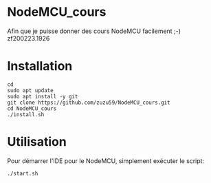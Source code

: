 # NodeMCU_cours
Afin que je puisse donner des cours NodeMCU facilement ;-)
zf200223.1926


# Installation

```
cd
sudo apt update
sudo apt install -y git
git clone https://github.com/zuzu59/NodeMCU_cours.git
cd NodeMCU_cours
./install.sh
```

# Utilisation
Pour démarrer l'IDE pour le NodeMCU, simplement exécuter le script:

```
./start.sh
```







